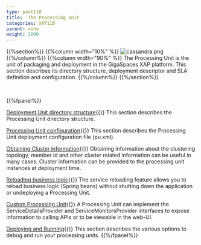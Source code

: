 ```yaml
---
type: post110
title:  The Processing Unit
categories: XAP110
parent: none
weight: 2000
---
```




{{%section%}}
{{%column width="10%" %}}
![cassandra.png](/attachment_files/subject/pu.png)
{{%/column%}}
{{%column width="90%" %}}
The Processing Unit is the unit of packaging and deployment in the GigaSpaces XAP platform. This section describes its directory structure, deployment descriptor and SLA definition and configuration.
{{%/column%}}
{{%/section%}}


<br>

{{%fpanel%}}

[Deployment Unit directory structure](./the-processing-unit-structure-and-configuration.html){{<wbr>}}
This section describes the Processing Unit directory structure.

[Processing Unit configuration](./configuring-processing-unit-elements.html){{<wbr>}}
This section describes the Processing Unit deployment configuration file (pu.xml).

[Obtaining Cluster information](./obtaining-cluster-information.html){{<wbr>}}
Obtaining information about the clustering topology, member id and other cluster related information can be useful in many cases. Cluster information can be provided to the processing unit instances at deployment time.


[Reloading business logic](./reloading-business-logic.html){{<wbr>}}
The service reloading feature allows you to reload business logic (Spring beans) without shutting down the application or undeploying a Processing Unit.


[Custom Processing Unit](./custom-processing-unit-details-and-monitors.html){{<wbr>}}
A Processing Unit can implement the ServiceDetailsProvider and ServiceMonitorsProvider interfaces to expose information to calling APIs or to be viewable in the web-UI.

[Deploying and Running](./deploying-and-running-overview.html){{<wbr>}}
This section describes the various options to debug and run your processing units.
{{%/fpanel%}}



